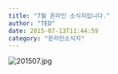 ```yaml
---
title: "7월 온라인 소식지입니다."
author: "TED"
date: 2015-07-13T11:44:59
category: "온라인소식지"
---
```


![201507.jpg](/files/attach/images/1659/820/032/7965443d4b121f3254e5713375c8d465.jpg)
